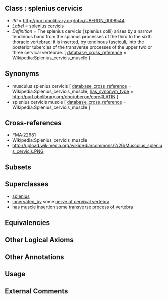 
## Class : splenius cervicis

 * *IRI* = http://purl.obolibrary.org/obo/UBERON_0008544
 * *Label* = splenius cervicis
 * *Definition* = The splenius cervicis (splenius colli) arises by a narrow tendinous band from the spinous processes of the third to the sixth thoracic vertebrae; it is inserted, by tendinous fasciculi, into the posterior tubercles of the transverse processes of the upper two or three cervical vertebrae. [ [database_cross_reference](../../ef/oboInOwl#hasDbXref.md) = Wikipedia:Splenius_cervicis_muscle ]

## Synonyms

 * musculus splenius cervicis [ [database_cross_reference](../../ef/oboInOwl#hasDbXref.md) = Wikipedia:Splenius_cervicis_muscle, [has_synonym_type](../../pe/oboInOwl#hasSynonymType.md) = http://purl.obolibrary.org/obo/uberon/core#LATIN ]
 * splenius cervicis muscle [ [database_cross_reference](../../ef/oboInOwl#hasDbXref.md) = Wikipedia:Splenius_cervicis_muscle ]

## Cross-references

 * FMA:22681
 * Wikipedia:Splenius_cervicis_muscle
 * http://upload.wikimedia.org/wikipedia/commons/2/26/Musculus_splenius_cervicis.PNG

## Subsets


## Superclasses

 * [splenius](../../UBERON/52/UBERON_0002252.md)
 * [innervated_by](../../RO/05/RO_0002005.md) some [nerve of cervical vertebra](../../UBERON/62/UBERON_0000962.md)
 * [has muscle insertion](../../RO/73/RO_0002373.md) some [transverse process of vertebra](../../UBERON/77/UBERON_0001077.md)

## Equivalencies


## Other Logical Axioms


## Other Annotations


## Usage


## External Comments

